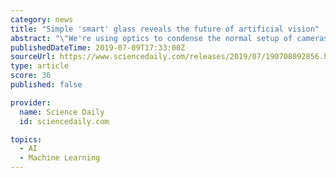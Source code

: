 ```yaml
---
category: news
title: "Simple 'smart' glass reveals the future of artificial vision"
abstract: "\"We're using optics to condense the normal setup of cameras, sensors and deep neural networks into a single piece of thin ... research today in the journal Photonics Research. Embedding artificial intelligence inside inert objects is a concept that ..."
publishedDateTime: 2019-07-09T17:33:00Z
sourceUrl: https://www.sciencedaily.com/releases/2019/07/190708092856.htm
type: article
score: 36
published: false

provider:
  name: Science Daily
  id: sciencedaily.com

topics:
  - AI
  - Machine Learning
---
```

